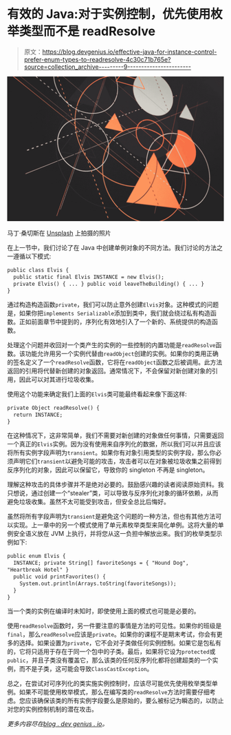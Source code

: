 # 有效的 Java:对于实例控制，优先使用枚举类型而不是 readResolve

> 原文：<https://blog.devgenius.io/effective-java-for-instance-control-prefer-enum-types-to-readresolve-4c30c71b765e?source=collection_archive---------9----------------------->

![](img/da3391d3a799c454d2da839685541fe8.png)

马丁·桑切斯在 [Unsplash](https://unsplash.com?utm_source=medium&utm_medium=referral) 上拍摄的照片

在上一节中，我们讨论了在 Java 中创建单例对象的不同方法。我们讨论的方法之一遵循以下模式:

```
public class Elvis {
  public static final Elvis INSTANCE = new Elvis();
  private Elvis() { ... } public void leaveTheBuilding() { ... }
}
```

通过构造构造函数`private`，我们可以防止意外创建`Elvis`对象。这种模式的问题是，如果你把`implements Serializable`添加到类中，我们就会绕过私有构造函数。正如前面章节中提到的，序列化有效地引入了一个新的、系统提供的构造函数。

处理这个问题并收回对一个类产生的实例的一些控制的内置功能是`readResolve`函数。该功能允许用另一个实例代替由`readObject`创建的实例。如果你的类用正确的签名定义了一个`readResolve`函数，它将在`readObject`函数之后被调用。此方法返回的引用将代替新创建的对象返回。通常情况下，不会保留对新创建对象的引用，因此可以对其进行垃圾收集。

使用这个功能来确定我们上面的`Elvis`类可能最终看起来像下面这样:

```
private Object readResolve() {
  return INSTANCE;
}
```

在这种情况下，这非常简单，我们不需要对新创建的对象做任何事情，只需要返回一个真正的`Elvis`实例。因为没有使用来自序列化的数据，所以我们可以并且应该将所有实例字段声明为`transient`。如果你有对象引用类型的实例字段，那么你必须声明它们`transient`以避免可能的攻击，攻击者可以在对象被垃圾收集之前得到反序列化的对象，因此可以保留它，导致你的 singleton 不再是 singleton。

理解这种攻击的具体步骤并不是绝对必要的。鼓励感兴趣的读者阅读原始资料。我只想说，通过创建一个“stealer”类，可以导致与反序列化对象的循环依赖，从而避免垃圾收集。虽然不太可能受到攻击，但安全总比后悔好。

虽然将所有字段声明为`transient`是避免这个问题的一种方法，但也有其他方法可以实现。上一章中的另一个模式使用了单元素枚举类型来简化单例。这将大量的单例安全语义放在 JVM 上执行，并将您从这一负担中解放出来。我们的枚举类型示例如下:

```
public enum Elvis {
  INSTANCE; private String[] favoriteSongs = { "Hound Dog", "Heartbreak Hotel" }
  public void printFavorites() {
    System.out.println(Arrays.toString(favoriteSongs));
  }
}
```

当一个类的实例在编译时未知时，即使使用上面的模式也可能是必要的。

使用`readResolve`函数时，另一件要注意的事情是方法的可见性。如果你的班级是`final`，那么`readResolve`应该是`private`。如果你的课程不是期末考试，你会有更多的选择。如果设置为`private`，它不会对子类做任何实例控制。如果它是包私有的，它将只适用于存在于同一个包中的子类。最后，如果将它设为`protected`或`public`，并且子类没有覆盖它，那么该类的任何反序列化都将创建超类的一个实例，而不是子类，这可能会导致`ClassCastException`。

总之，在尝试对可序列化的类实施实例控制时，应该尽可能优先使用枚举类型单例。如果不可能使用枚举模式，那么在编写类的`readResolve`方法时需要仔细考虑。您应该确保该类的所有实例字段要么是原始的，要么被标记为瞬态的，以防止对您的实例控制机制的潜在攻击。

*更多内容尽在*[*blog . dev genius . io*](http://blog.devgenius.io)*。*